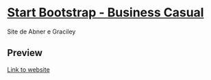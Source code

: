 # [Start Bootstrap - Business Casual](https://startbootstrap.com/template-overviews/business-casual/)

Site de Abner e Graciley

## Preview

<a href="abnertcj.github.io/abner-e-graciley/">Link to website</a>

